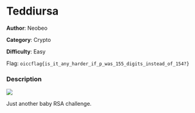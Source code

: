 # Teddiursa

**Author**: Neobeo

**Category**: Crypto

**Difficulty**: Easy

Flag: `oiccflag{is_it_any_harder_if_p_was_155_digits_instead_of_154?}`

### Description

![](https://img.pokemondb.net/artwork/teddiursa.jpg)

Just another baby RSA challenge.
